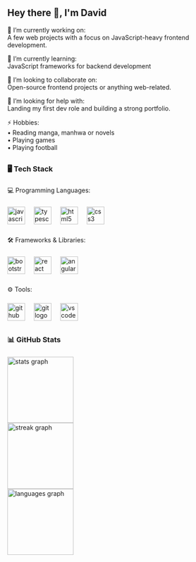 ## Hey there 👋, I'm David


🔭 I’m currently working on:  
A few web projects with a focus on JavaScript-heavy frontend development.

🌱 I’m currently learning:  
JavaScript frameworks for backend development

👯 I’m looking to collaborate on:  
Open-source frontend projects or anything web-related.

🤔 I’m looking for help with:  
Landing my first dev role and building a strong portfolio.

⚡ Hobbies:<br/>
• Reading manga, manhwa or novels<br/>
• Playing games<br/>
• Playing football
##
<h3 align="left">🖥️ Tech Stack</h3>

###

<p align="left">💻 Programming Languages:</p>

###

<div align="left">
  <img src="https://cdn.jsdelivr.net/gh/devicons/devicon/icons/javascript/javascript-original.svg" height="40" alt="javascript logo"  />
  <img width="12" />
  <img src="https://cdn.jsdelivr.net/gh/devicons/devicon/icons/typescript/typescript-original.svg" height="40" alt="typescript logo"  />
  <img width="12" />
  <img src="https://cdn.jsdelivr.net/gh/devicons/devicon/icons/html5/html5-original.svg" height="40" alt="html5 logo"  />
  <img width="12" />
  <img src="https://cdn.jsdelivr.net/gh/devicons/devicon/icons/css3/css3-original.svg" height="40" alt="css3 logo"  />
</div>

###

<p align="left">🛠️ Frameworks & Libraries:</p>

###

<div align="left">
  <img src="https://cdn.jsdelivr.net/gh/devicons/devicon/icons/bootstrap/bootstrap-original.svg" height="40" alt="bootstrap logo"  />
  <img width="12" />
  <img src="https://cdn.jsdelivr.net/gh/devicons/devicon/icons/react/react-original.svg" height="40" alt="react logo"  />
  <img width="12" />
  <img src="https://cdn.jsdelivr.net/gh/devicons/devicon/icons/angularjs/angularjs-original.svg" height="40" alt="angularjs logo"  />
</div>

###

<p align="left">⚙️ Tools:</p>

###

<div align="left">
  <img src="https://cdn.jsdelivr.net/gh/devicons/devicon/icons/github/github-original.svg" height="40" alt="github logo"  />
  <img width="12" />
  <img src="https://cdn.jsdelivr.net/gh/devicons/devicon/icons/git/git-original.svg" height="40" alt="git logo"  />
  <img width="12" />
  <img src="https://cdn.jsdelivr.net/gh/devicons/devicon/icons/vscode/vscode-original.svg" height="40" alt="vscode logo"  />
</div>

###
##
<h3 align="left">📊 GitHub Stats</h3>

###

<div align="left">
  <img src="https://github-readme-stats.vercel.app/api?username=benn-davidd&hide_title=false&hide_rank=false&show_icons=true&include_all_commits=true&count_private=true&disable_animations=false&theme=github_dark&locale=en&hide_border=true&order=1" height="150" alt="stats graph" /> <br>
  <img src="https://streak-stats.demolab.com?user=benn-davidd&locale=en&mode=daily&theme=github_dark&hide_border=false&border_radius=4&order=3" height="150" alt="streak graph" /> <br>
  <img src="https://github-readme-stats.vercel.app/api/top-langs?username=benn-davidd&locale=en&hide_title=false&layout=compact&card_width=320&langs_count=5&theme=github_dark&hide_border=true&order=2" height="150" alt="languages graph"  />
</div>

###
